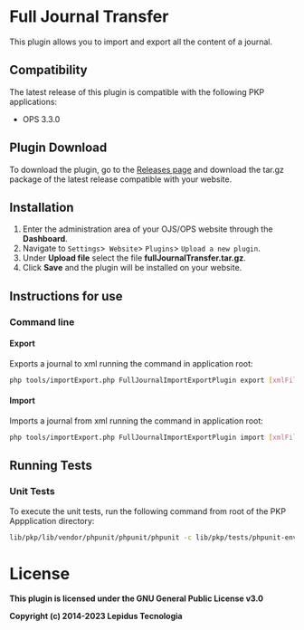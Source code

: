 # Full Journal Transfer
This plugin allows you to import and export all the content of a journal.

## Compatibility
The latest release of this plugin is compatible with the following PKP applications:

* OPS 3.3.0

## Plugin Download
To download the plugin, go to the [Releases page](https://github.com/lepidus/fullJournalTransfer/releases) and download the tar.gz package of the latest release compatible with your website.

## Installation
1. Enter the administration area of ​​your OJS/OPS website through the __Dashboard__.
2. Navigate to `Settings`>` Website`> `Plugins`> `Upload a new plugin`.
3. Under __Upload file__ select the file __fullJournalTransfer.tar.gz__.
4. Click __Save__ and the plugin will be installed on your website.

## Instructions for use

### Command line

#### Export
Exports a journal to xml running the command in application root:
```bash
php tools/importExport.php FullJournalImportExportPlugin export [xmlFileName] [journal_path]
```

#### Import
Imports a journal from xml running the command in application root:
```bash
php tools/importExport.php FullJournalImportExportPlugin import [xmlFileName]
```

## Running Tests

### Unit Tests

To execute the unit tests, run the following command from root of the PKP Appplication directory:
```bash
lib/pkp/lib/vendor/phpunit/phpunit/phpunit -c lib/pkp/tests/phpunit-env2.xml plugins/importexport/fullJournalTransfer/tests
```

# License
__This plugin is licensed under the GNU General Public License v3.0__

__Copyright (c) 2014-2023 Lepidus Tecnologia__